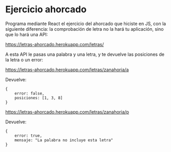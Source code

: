 # Ejercicio ahorcado

Programa mediante React el ejercicio del ahorcado que hiciste en JS, con la siguiente diferencia: la comprobación de letra no la hará tu aplicación, sino que lo hará una API:

https://letras-ahorcado.herokuapp.com/letras/

A esta API le pasas una palabra y una letra, y te devuelve las posiciones de la letra o un error:

https://letras-ahorcado.herokuapp.com/letras/zanahoria/a

Devuelve:

```
{
    error: false,
    posiciones: [1, 3, 8]
}
```

https://letras-ahorcado.herokuapp.com/letras/zanahoria/p

Devuelve:

```
{
    error: true,
    mensaje: "La palabra no incluye esta letra"
}
```
